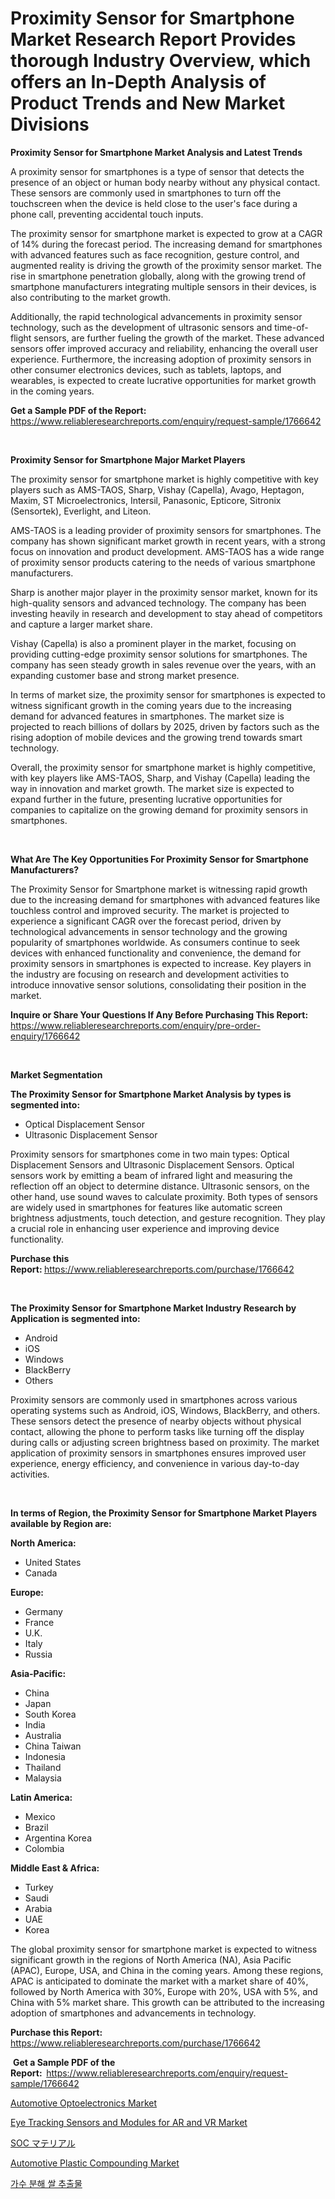 <p><h1>Proximity Sensor for Smartphone Market Research Report Provides thorough Industry Overview, which offers an In-Depth Analysis of Product Trends and New Market Divisions</h1></p><p><strong>Proximity Sensor for Smartphone Market Analysis and Latest Trends</strong></p>
<p><p>A proximity sensor for smartphones is a type of sensor that detects the presence of an object or human body nearby without any physical contact. These sensors are commonly used in smartphones to turn off the touchscreen when the device is held close to the user's face during a phone call, preventing accidental touch inputs.</p><p>The proximity sensor for smartphone market is expected to grow at a CAGR of 14% during the forecast period. The increasing demand for smartphones with advanced features such as face recognition, gesture control, and augmented reality is driving the growth of the proximity sensor market. The rise in smartphone penetration globally, along with the growing trend of smartphone manufacturers integrating multiple sensors in their devices, is also contributing to the market growth.</p><p>Additionally, the rapid technological advancements in proximity sensor technology, such as the development of ultrasonic sensors and time-of-flight sensors, are further fueling the growth of the market. These advanced sensors offer improved accuracy and reliability, enhancing the overall user experience. Furthermore, the increasing adoption of proximity sensors in other consumer electronics devices, such as tablets, laptops, and wearables, is expected to create lucrative opportunities for market growth in the coming years.</p></p>
<p><strong>Get a Sample PDF of the Report:&nbsp;</strong> <a href="https://www.reliableresearchreports.com/enquiry/request-sample/1766642">https://www.reliableresearchreports.com/enquiry/request-sample/1766642</a></p>
<p>&nbsp;</p>
<p><strong>Proximity Sensor for Smartphone Major Market Players</strong></p>
<p><p>The proximity sensor for smartphone market is highly competitive with key players such as AMS-TAOS, Sharp, Vishay (Capella), Avago, Heptagon, Maxim, ST Microelectronics, Intersil, Panasonic, Epticore, Sitronix (Sensortek), Everlight, and Liteon.</p><p>AMS-TAOS is a leading provider of proximity sensors for smartphones. The company has shown significant market growth in recent years, with a strong focus on innovation and product development. AMS-TAOS has a wide range of proximity sensor products catering to the needs of various smartphone manufacturers.</p><p>Sharp is another major player in the proximity sensor market, known for its high-quality sensors and advanced technology. The company has been investing heavily in research and development to stay ahead of competitors and capture a larger market share.</p><p>Vishay (Capella) is also a prominent player in the market, focusing on providing cutting-edge proximity sensor solutions for smartphones. The company has seen steady growth in sales revenue over the years, with an expanding customer base and strong market presence.</p><p>In terms of market size, the proximity sensor for smartphones is expected to witness significant growth in the coming years due to the increasing demand for advanced features in smartphones. The market size is projected to reach billions of dollars by 2025, driven by factors such as the rising adoption of mobile devices and the growing trend towards smart technology.</p><p>Overall, the proximity sensor for smartphone market is highly competitive, with key players like AMS-TAOS, Sharp, and Vishay (Capella) leading the way in innovation and market growth. The market size is expected to expand further in the future, presenting lucrative opportunities for companies to capitalize on the growing demand for proximity sensors in smartphones.</p></p>
<p>&nbsp;</p>
<p><strong>What Are The Key Opportunities For Proximity Sensor for Smartphone Manufacturers?</strong></p>
<p><p>The Proximity Sensor for Smartphone market is witnessing rapid growth due to the increasing demand for smartphones with advanced features like touchless control and improved security. The market is projected to experience a significant CAGR over the forecast period, driven by technological advancements in sensor technology and the growing popularity of smartphones worldwide. As consumers continue to seek devices with enhanced functionality and convenience, the demand for proximity sensors in smartphones is expected to increase. Key players in the industry are focusing on research and development activities to introduce innovative sensor solutions, consolidating their position in the market.</p></p>
<p><strong>Inquire or Share Your Questions If Any Before Purchasing This Report:</strong> <a href="https://www.reliableresearchreports.com/enquiry/pre-order-enquiry/1766642">https://www.reliableresearchreports.com/enquiry/pre-order-enquiry/1766642</a></p>
<p>&nbsp;</p>
<p><strong>Market Segmentation</strong></p>
<p><strong>The Proximity Sensor for Smartphone Market Analysis by types is segmented into:</strong></p>
<p><ul><li>Optical Displacement Sensor</li><li>Ultrasonic Displacement Sensor</li></ul></p>
<p><p>Proximity sensors for smartphones come in two main types: Optical Displacement Sensors and Ultrasonic Displacement Sensors. Optical sensors work by emitting a beam of infrared light and measuring the reflection off an object to determine distance. Ultrasonic sensors, on the other hand, use sound waves to calculate proximity. Both types of sensors are widely used in smartphones for features like automatic screen brightness adjustments, touch detection, and gesture recognition. They play a crucial role in enhancing user experience and improving device functionality.</p></p>
<p><strong>Purchase this Report:&nbsp;</strong><a href="https://www.reliableresearchreports.com/purchase/1766642">https://www.reliableresearchreports.com/purchase/1766642</a></p>
<p>&nbsp;</p>
<p><strong>The Proximity Sensor for Smartphone Market Industry Research by Application is segmented into:</strong></p>
<p><ul><li>Android</li><li>iOS</li><li>Windows</li><li>BlackBerry</li><li>Others</li></ul></p>
<p><p>Proximity sensors are commonly used in smartphones across various operating systems such as Android, iOS, Windows, BlackBerry, and others. These sensors detect the presence of nearby objects without physical contact, allowing the phone to perform tasks like turning off the display during calls or adjusting screen brightness based on proximity. The market application of proximity sensors in smartphones ensures improved user experience, energy efficiency, and convenience in various day-to-day activities.</p></p>
<p>&nbsp;</p>
<p><strong>In terms of Region, the Proximity Sensor for Smartphone Market Players available by Region are:</strong></p>
<p>
    <p> <strong> North America: </strong>
        <ul>
            <li>United States</li>
            <li>Canada</li>
        </ul>
        </p> 
    <p> <strong> Europe: </strong>
        <ul>
            <li>Germany</li>
            <li>France</li>
            <li>U.K.</li>
            <li>Italy</li>
            <li>Russia</li>
        </ul>
        </p> 
    <p> <strong> Asia-Pacific: </strong>
        <ul>
            <li>China</li>
            <li>Japan</li>
            <li>South Korea</li>
            <li>India</li>
            <li>Australia</li>
            <li>China Taiwan</li>
            <li>Indonesia</li>
            <li>Thailand</li>
            <li>Malaysia</li>
        </ul>
        </p> 
    <p> <strong> Latin America: </strong>
        <ul>
            <li>Mexico</li>
            <li>Brazil</li>
            <li>Argentina Korea</li>
            <li>Colombia</li>
        </ul>
        </p> 
    <p> <strong> Middle East & Africa: </strong>
        <ul>
            <li>Turkey</li>
            <li>Saudi</li>
            <li>Arabia</li>
            <li>UAE</li>
            <li>Korea</li>
        </ul>
    </p>
    </p>
<p><p>The global proximity sensor for smartphone market is expected to witness significant growth in the regions of North America (NA), Asia Pacific (APAC), Europe, USA, and China in the coming years. Among these regions, APAC is anticipated to dominate the market with a market share of 40%, followed by North America with 30%, Europe with 20%, USA with 5%, and China with 5% market share. This growth can be attributed to the increasing adoption of smartphones and advancements in technology.</p></p>
<p><strong>Purchase this Report: </strong><a href="https://www.reliableresearchreports.com/purchase/1766642">https://www.reliableresearchreports.com/purchase/1766642</a></p>
<p>&nbsp;<strong>Get a Sample PDF of the Report:&nbsp;&nbsp;</strong><a href="https://www.reliableresearchreports.com/enquiry/request-sample/1766642">https://www.reliableresearchreports.com/enquiry/request-sample/1766642</a></p>
<p><strong></strong></p>
<p><p><a href="https://issuu.com/reportprime-2/docs/automotive-optoelectronics-market-size-2030.pptx">Automotive Optoelectronics Market</a></p><p><a href="https://github.com/danielneavesallisons03mba/Market-Research-Report-List-1/blob/main/eye-tracking-sensors-and-modules-for-ar-and-vr-market.md">Eye Tracking Sensors and Modules for AR and VR Market</a></p><p><a href="https://github.com/luffiazaza/Market-Research-Report-List-1/blob/main/654341713191.md">SOC マテリアル</a></p><p><a href="https://issuu.com/reportprime-2/docs/automotive-plastic-compounding-market-size-2030.pp">Automotive Plastic Compounding Market</a></p><p><a href="https://medium.com/@alexemumu2022/%EC%88%98%ED%95%B4%EB%90%9C-%EC%8C%80-%EC%B6%94%EC%B6%9C%EB%AC%BC-%EC%8B%9C%EC%9E%A5-%EA%B7%9C%EB%AA%A8-cagr-%ED%8A%B8%EB%A0%8C%EB%93%9C-2024-2030-221e9006c9ce">가수 분해 쌀 추출물</a></p></p>